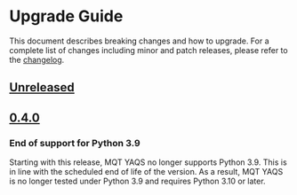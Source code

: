 # Upgrade Guide

This document describes breaking changes and how to upgrade. For a complete list of changes including minor and patch releases, please refer to the [changelog](CHANGELOG.md).

## [Unreleased]

## [0.4.0]

### End of support for Python 3.9

Starting with this release, MQT YAQS no longer supports Python 3.9.
This is in line with the scheduled end of life of the version.
As a result, MQT YAQS is no longer tested under Python 3.9 and requires Python 3.10 or later.

<!-- Version links -->

[unreleased]: https://github.com/munich-quantum-toolkit/yaqs/compare/v0.4.0...HEAD
[0.4.0]: https://github.com/munich-quantum-toolkit/yaqs/compare/v0.3.0...v0.4.0
